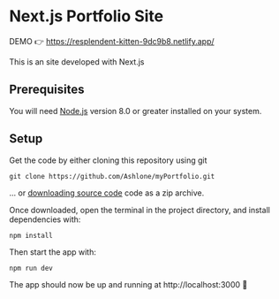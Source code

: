 #  Next.js Portfolio Site

DEMO 👉 https://resplendent-kitten-9dc9b8.netlify.app/

This is an site developed with Next.js

## Prerequisites

You will need [Node.js](https://nodejs.org) version 8.0 or greater installed on your system.

## Setup

Get the code by either cloning this repository using git

```
git clone https://github.com/Ashlone/myPortfolio.git
```

... or [downloading source code](https://github.com/Ashlone/byafricaschool/archive/master.zip) code as a zip archive.

Once downloaded, open the terminal in the project directory, and install dependencies with:

```
npm install
```

Then start the app with:

```
npm run dev
```

The app should now be up and running at http://localhost:3000 🚀